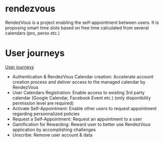 # rendezvous
RendezVous is a project enabling the self-appointment between users. It is proposing smart time slots based on free time calculated from several calendars (pro, perso etc.)

# User journeys
[User journeys](UserJourney.md)
- Authentication & RendezVous Calendar creation: Accelerate account creation process and deliver access to the managed calendar by RendezVous
- User Calendars Registration: Enable access to existing 3rd party calendar (Google Calendar, Facebook Event etc.) (only disponibility permission level are required)
- Activate Self-Appointment: Enable other users to request appointment regarding personnalized policies
- Request a Self-Appointment: Request an appointment to a user
- Gamification for Rewarding: Reward user to better use RendezVous application by accomplishing challenges
- Unscribe: Remove user account & data

